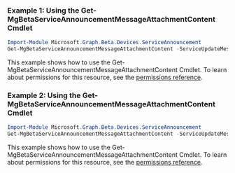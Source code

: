 ### Example 1: Using the Get-MgBetaServiceAnnouncementMessageAttachmentContent Cmdlet
```powershell
Import-Module Microsoft.Graph.Beta.Devices.ServiceAnnouncement
Get-MgBetaServiceAnnouncementMessageAttachmentContent -ServiceUpdateMessageId $serviceUpdateMessageId -ServiceAnnouncementAttachmentId $serviceAnnouncementAttachmentId
```
This example shows how to use the Get-MgBetaServiceAnnouncementMessageAttachmentContent Cmdlet.
To learn about permissions for this resource, see the [permissions reference](/graph/permissions-reference).
### Example 2: Using the Get-MgBetaServiceAnnouncementMessageAttachmentContent Cmdlet
```powershell
Import-Module Microsoft.Graph.Beta.Devices.ServiceAnnouncement
Get-MgBetaServiceAnnouncementMessageAttachmentContent -ServiceUpdateMessageId $serviceUpdateMessageId -ServiceAnnouncementAttachmentId $serviceAnnouncementAttachmentId -OutFile $outFileId
```
This example shows how to use the Get-MgBetaServiceAnnouncementMessageAttachmentContent Cmdlet.
To learn about permissions for this resource, see the [permissions reference](/graph/permissions-reference).
